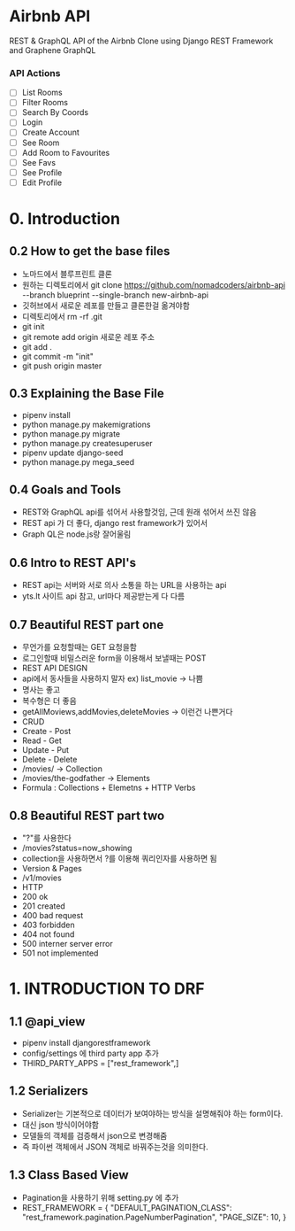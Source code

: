 # Airbnb API

REST & GraphQL API of the Airbnb Clone using Django REST Framework and Graphene GraphQL

### API Actions

-   [ ] List Rooms
-   [ ] Filter Rooms
-   [ ] Search By Coords
-   [ ] Login
-   [ ] Create Account
-   [ ] See Room
-   [ ] Add Room to Favourites
-   [ ] See Favs
-   [ ] See Profile
-   [ ] Edit Profile

# 0. Introduction

## 0.2 How to get the base files

-   노마드에서 블루프린트 클론
-   원하는 디렉토리에서 git clone https://github.com/nomadcoders/airbnb-api --branch blueprint --single-branch new-airbnb-api
-   깃허브에서 새로운 레포를 만들고 클론한걸 옮겨야함
-   디렉토리에서 rm -rf .git
-   git init
-   git remote add origin 새로운 레포 주소
-   git add .
-   git commit -m "init"
-   git push origin master

## 0.3 Explaining the Base File

-   pipenv install
-   python manage.py makemigrations
-   python manage.py migrate
-   python manage.py createsuperuser
-   pipenv update django-seed
-   python manage.py mega_seed

## 0.4 Goals and Tools

-   REST와 GraphQL api를 섞어서 사용할것임, 근데 원래 섞어서 쓰진 않음
-   REST api 가 더 좋다, django rest framework가 있어서
-   Graph QL은 node.js랑 잘어울림

## 0.6 Intro to REST API's

-   REST api는 서버와 서로 의사 소통을 하는 URL을 사용하는 api
-   yts.lt 사이트 api 참고, url마다 제공받는게 다 다름

## 0.7 Beautiful REST part one

-   무언가를 요청할때는 GET 요청을함
-   로그인할때 비밀스러운 form을 이용해서 보낼때는 POST
-   REST API DESIGN
-   api에서 동사들을 사용하지 말자 ex) list_movie -> 나쁨
-   명사는 좋고
-   복수형은 더 좋음
-   getAllMoviews,addMovies,deleteMovies -> 이런건 나쁜거다
-   CRUD
-   Create - Post
-   Read - Get
-   Update - Put
-   Delete - Delete
-   /movies/ -> Collection
-   /movies/the-godfather -> Elements
-   Formula : Collections + Elemetns + HTTP Verbs

## 0.8 Beautiful REST part two

-   "?"를 사용한다
-   /movies?status=now_showing
-   collection을 사용하면서 ?를 이용해 쿼리인자를 사용하면 됨
-   Version & Pages
-   /v1/movies
-   HTTP
-   200 ok
-   201 created
-   400 bad request
-   403 forbidden
-   404 not found
-   500 interner server error
-   501 not implemented

# 1. INTRODUCTION TO DRF

## 1.1 @api_view

-   pipenv install djangorestframework
-   config/settings 에 third party app 추가
-   THIRD_PARTY_APPS = ["rest_framework",]

## 1.2 Serializers

-   Serializer는 기본적으로 데이터가 보여야하는 방식을 설명해줘야 하는 form이다.
-   대신 json 방식이어야함
-   모델들의 객체를 검증해서 json으로 변경해줌
-   즉 파이썬 객체에서 JSON 객체로 바꿔주는것을 의미한다.

## 1.3 Class Based View

-   Pagination을 사용하기 위해 setting.py 에 추가
-   REST_FRAMEWORK = {
    "DEFAULT_PAGINATION_CLASS": "rest_framework.pagination.PageNumberPagination",
    "PAGE_SIZE": 10,
    }

